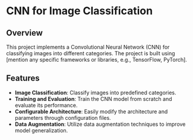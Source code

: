 # CNN for Image Classification

## Overview
This project implements a Convolutional Neural Network (CNN) for classifying images into different categories. The project is built using [mention any specific frameworks or libraries, e.g., TensorFlow, PyTorch].

## Features
- **Image Classification**: Classify images into predefined categories.
- **Training and Evaluation**: Train the CNN model from scratch and evaluate its performance.
- **Configurable Architecture**: Easily modify the architecture and parameters through configuration files.
- **Data Augmentation**: Utilize data augmentation techniques to improve model generalization.
